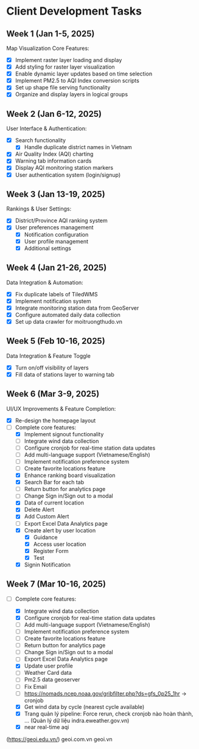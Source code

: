 # Client Development Tasks

## Week 1 (Jan 1-5, 2025)

Map Visualization Core Features:

- [x] Implement raster layer loading and display
- [x] Add styling for raster layer visualization
- [x] Enable dynamic layer updates based on time selection
- [x] Implement PM2.5 to AQI Index conversion scripts
- [x] Set up shape file serving functionality
- [x] Organize and display layers in logical groups

## Week 2 (Jan 6-12, 2025)

User Interface & Authentication:

- [x] Search functionality
    - [x] Handle duplicate district names in Vietnam
- [x] Air Quality Index (AQI) charting
- [x] Warning tab information cards
- [x] Display AQI monitoring station markers
- [x] User authentication system (login/signup)

## Week 3 (Jan 13-19, 2025)

Rankings & User Settings:

- [x] District/Province AQI ranking system
- [x] User preferences management
    - [x] Notification configuration
    - [x] User profile management
    - [x] Additional settings

## Week 4 (Jan 21-26, 2025)

Data Integration & Automation:

- [x] Fix duplicate labels of TiledWMS
- [x] Implement notification system
- [x] Integrate monitoring station data from GeoServer
- [x] Configure automated daily data collection
- [x] Set up data crawler for moitruongthudo.vn

## Week 5 (Feb 10-16, 2025)

Data Integration & Feature Toggle

- [x] Turn on/off visibility of layers
- [x] Fill data of stations layer to warning tab

## Week 6 (Mar 3-9, 2025)

UI/UX Improvements & Feature Completion:

- [x] Re-design the homepage layout
- [ ] Complete core features:
    - [x] Implement signout functionality
    - [ ] Integrate wind data collection
    - [ ] Configure cronjob for real-time station data updates
    - [ ] Add multi-language support (Vietnamese/English)
    - [ ] Implement notification preference system
    - [ ] Create favorite locations feature
    - [x] Enhance ranking board visualization
    - [x] Search Bar for each tab
    - [ ] Return button for analytics page
    - [ ] Change Sign in/Sign out to a modal
    - [x] Data of current location
    - [x] Delete Alert
    - [x] Add Custom Alert
    - [ ] Export Excel Data Analytics page
    - [x] Create alert by user location
        - [x] Guidance
        - [x] Access user location
        - [x] Register Form
        - [x] Test
    - [x] Signin Notification

## Week 7 (Mar 10-16, 2025)

- [ ] Complete core features:

    - [x] Integrate wind data collection
    - [x] Configure cronjob for real-time station data updates
    - [ ] Add multi-language support (Vietnamese/English)
    - [ ] Implement notification preference system
    - [ ] Create favorite locations feature
    - [ ] Return button for analytics page
    - [ ] Change Sign in/Sign out to a modal
    - [ ] Export Excel Data Analytics page
    - [x] Update user profile
    - [ ] Weather Card data
    - [ ] Pm2.5 data geoserver
    - [ ] Fix Email
    - [ ] https://nomads.ncep.noaa.gov/gribfilter.php?ds=gfs_0p25_1hr -> cronjob
    - [x] Get wind data by cycle (nearest cycle available)
    - [x] Trang quản lý pipeline: Force rerun, check cronjob nào hoàn thành, ... (Quản lý dữ liệu indra.eweather.gov.vn)
    - [x] near real-time aqi

(https://geoi.edu.vn/)
geoi.com.vn
geoi.vn
